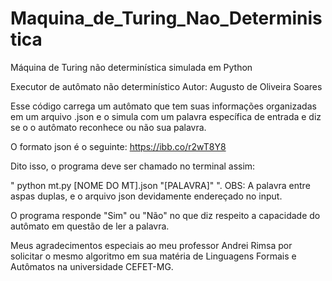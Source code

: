 # Maquina_de_Turing_Nao_Deterministica
Máquina de Turing não determinística simulada em Python

Executor de autômato não determinístico
Autor: Augusto de Oliveira Soares

Esse código carrega um autômato que tem suas informações organizadas em um arquivo .json e o simula com um palavra específica de entrada e diz se o o autômato reconhece ou não sua palavra.

O formato json é o seguinte: https://ibb.co/r2wT8Y8

Dito isso, o programa deve ser chamado no terminal assim:

" python mt.py [NOME DO MT].json "[PALAVRA]" ". OBS: A palavra entre aspas duplas, e o arquivo json devidamente endereçado no input.

O programa responde "Sim" ou "Não" no que diz respeito a capacidade do autômato em questão de ler a palavra.

Meus agradecimentos especiais ao meu professor Andrei Rimsa por solicitar o mesmo algoritmo em sua matéria de Linguagens Formais e Autômatos na universidade CEFET-MG.
